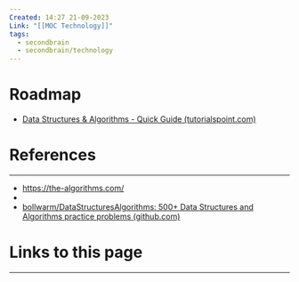 ```yaml
---
Created: 14:27 21-09-2023
Link: "[[MOC Technology]]"
tags:
  - secondbrain
  - secondbrain/technology
---
```


# Roadmap



- [Data Structures & Algorithms - Quick Guide (tutorialspoint.com)](https://www.tutorialspoint.com/data_structures_algorithms/dsa_quick_guide.htm)









# References
---
- https://the-algorithms.com/
- 
- [bollwarm/DataStructuresAlgorithms: 500+ Data Structures and Algorithms practice problems (github.com)](https://github.com/bollwarm/DataStructuresAlgorithms)


# Links to this page
--- 

